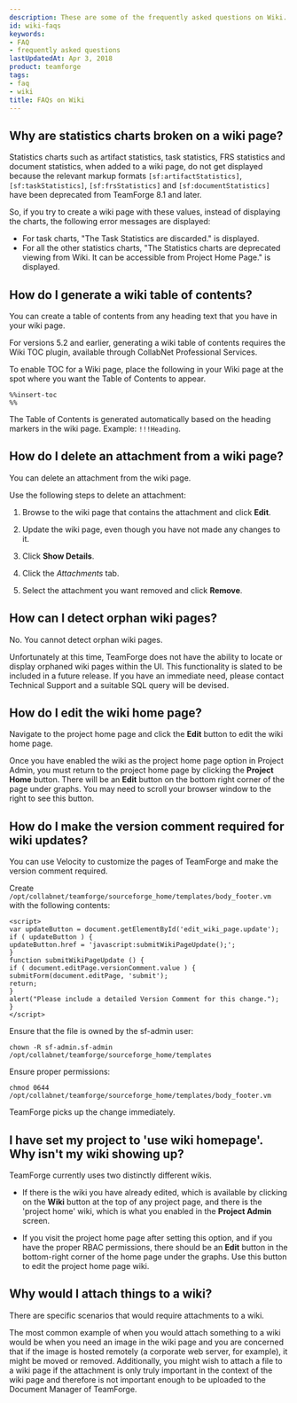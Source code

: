 ```yaml
---
description: These are some of the frequently asked questions on Wiki.
id: wiki-faqs
keywords:
- FAQ
- frequently asked questions
lastUpdatedAt: Apr 3, 2018
product: teamforge
tags:
- faq
- wiki
title: FAQs on Wiki
---
```



## Why are statistics charts broken on a wiki page?

Statistics charts such as artifact statistics, task statistics, FRS statistics and document statistics, when added to a wiki page, do not get displayed because the relevant markup formats `[sf:artifactStatistics]`, `[sf:taskStatistics]`, `[sf:frsStatistics]` and `[sf:documentStatistics]` have been deprecated from TeamForge 8.1 and later.

So, if you try to create a wiki page with these values, instead of displaying the charts, the following error messages are displayed:

 * For task charts, "The Task Statistics are discarded." is displayed.
 * For all the other statistics charts, "The Statistics charts are deprecated viewing from Wiki. It can be accessible from Project Home Page." is displayed.
<!-- site.data.alerts.hr_shaded -->

## How do I generate a wiki table of contents?

You can create a table of contents from any heading text that you have in your wiki page.

For versions 5.2 and earlier, generating a wiki table of contents requires the Wiki TOC plugin, available through CollabNet Professional Services.

To enable TOC for a Wiki page, place the following in your Wiki page at the spot where you want the Table of Contents to appear.

```shell
%%insert-toc
%%
````

The Table of Contents is generated automatically based on the heading markers in the wiki page. Example: `!!!Heading`.
<!-- site.data.alerts.hr_shaded -->

## How do I delete an attachment from a wiki page?

You can delete an attachment from the wiki page.

Use the following steps to delete an attachment:

 1. Browse to the wiki page that contains the attachment and click **Edit**.

 2. Update the wiki page, even though you have not made any changes to it.

 3. Click **Show Details**.

 4. Click the _Attachments_ tab.

 5. Select the attachment you want removed and click **Remove**.
<!-- site.data.alerts.hr_shaded -->

## How can I detect orphan wiki pages?

No. You cannot detect orphan wiki pages.

Unfortunately at this time, TeamForge does not have the ability to locate or display orphaned wiki pages within the UI. This functionality is slated to be included in a future release. If you have an immediate need, please contact Technical Support and a suitable SQL query will be devised.
<!-- site.data.alerts.hr_shaded -->

## How do I edit the wiki home page?

Navigate to the project home page and click the **Edit** button to edit the wiki home page.

Once you have enabled the wiki as the project home page option in Project Admin, you must return to the project home page by clicking the **Project Home** button. There will be an **Edit** button on the bottom right corner of the page under graphs. You may need to scroll your browser window to the right to see this button.
<!-- site.data.alerts.hr_shaded -->

## How do I make the version comment required for wiki updates?
You can use Velocity to customize the pages of TeamForge and make the version comment required.

Create `/opt/collabnet/teamforge/sourceforge_home/templates/body_footer.vm` with the following contents:

```shell
<script>
var updateButton = document.getElementById('edit_wiki_page.update');
if ( updateButton ) {
updateButton.href = 'javascript:submitWikiPageUpdate();';
}
function submitWikiPageUpdate () {
if ( document.editPage.versionComment.value ) {
submitForm(document.editPage, 'submit');
return;
}
alert("Please include a detailed Version Comment for this change.");
}
</script>
````

Ensure that the file is owned by the sf-admin user:

```shell
chown -R sf-admin.sf-admin /opt/collabnet/teamforge/sourceforge_home/templates 
````

Ensure proper permissions:

```shell
chmod 0644 /opt/collabnet/teamforge/sourceforge_home/templates/body_footer.vm
````

TeamForge picks up the change immediately.
<!-- site.data.alerts.hr_shaded -->

## I have set my project to 'use wiki homepage'. Why isn't my wiki showing up?

TeamForge currently uses two distinctly different wikis.

 * If there is the wiki you have already edited, which is available by clicking on the **Wiki** button at the top of any project page, and there is the 'project home' wiki, which is what you enabled in the **Project Admin** screen.

 * If you visit the project home page after setting this option, and if you have the proper RBAC permissions, there should be an **Edit** button in the bottom-right corner of the home page under the graphs. Use this button to edit the project home page wiki.
<!-- site.data.alerts.hr_shaded -->

## Why would I attach things to a wiki?

There are specific scenarios that would require attachments to a wiki.

The most common example of when you would attach something to a wiki would be when you need an image in the wiki page and you are concerned that if the image is hosted remotely (a corporate web server, for example), it might be moved or removed. Additionally, you might wish to attach a file to a wiki page if the attachment is only truly important in the context of the wiki page and therefore is not important enough to be uploaded to the Document Manager of TeamForge.
